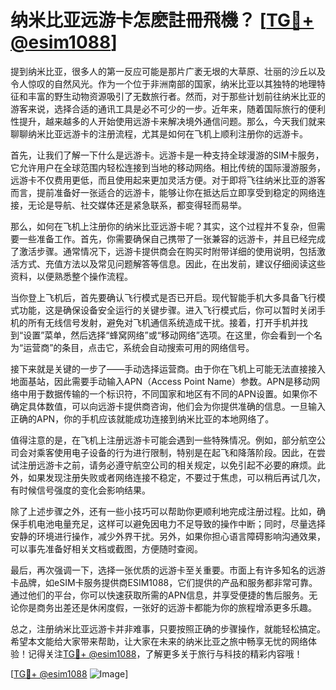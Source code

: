 # 纳米比亚远游卡怎麽註冊飛機？ [[TG💪+ @esim1088](https://t.me/s/esim1088)]

提到纳米比亚，很多人的第一反应可能是那片广袤无垠的大草原、壮丽的沙丘以及令人惊叹的自然风光。作为一个位于非洲南部的国家，纳米比亚以其独特的地理特征和丰富的野生动物资源吸引了无数旅行者。然而，对于那些计划前往纳米比亚的游客来说，选择合适的通讯工具是必不可少的一步。近年来，随着国际旅行的便利性提升，越来越多的人开始使用远游卡来解决境外通信问题。那么，今天我们就来聊聊纳米比亚远游卡的注册流程，尤其是如何在飞机上顺利注册你的远游卡。

首先，让我们了解一下什么是远游卡。远游卡是一种支持全球漫游的SIM卡服务，它允许用户在全球范围内轻松连接到当地的移动网络。相比传统的国际漫游服务，远游卡不仅费用更低，而且使用起来更加灵活方便。对于即将飞往纳米比亚的游客而言，提前准备好一张适合的远游卡，能够让你在抵达后立即享受到稳定的网络连接，无论是导航、社交媒体还是紧急联系，都变得轻而易举。

那么，如何在飞机上注册你的纳米比亚远游卡呢？其实，这个过程并不复杂，但需要一些准备工作。首先，你需要确保自己携带了一张兼容的远游卡，并且已经完成了激活步骤。通常情况下，远游卡提供商会在购买时附带详细的使用说明，包括激活方式、充值方法以及常见问题解答等信息。因此，在出发前，建议仔细阅读这些资料，以便熟悉整个操作流程。

当你登上飞机后，首先要确认飞行模式是否已开启。现代智能手机大多具备飞行模式功能，这是确保设备安全运行的关键步骤。进入飞行模式后，你可以暂时关闭手机的所有无线信号发射，避免对飞机通信系统造成干扰。接着，打开手机并找到“设置”菜单，然后选择“蜂窝网络”或“移动网络”选项。在这里，你会看到一个名为“运营商”的条目，点击它，系统会自动搜索可用的网络信号。

接下来就是关键的一步了——手动选择运营商。由于你在飞机上可能无法直接接入地面基站，因此需要手动输入APN（Access Point Name）参数。APN是移动网络中用于数据传输的一个标识符，不同国家和地区有不同的APN设置。如果你不确定具体数值，可以向远游卡提供商咨询，他们会为你提供准确的信息。一旦输入正确的APN，你的手机应该就能成功连接到纳米比亚的本地网络了。

值得注意的是，在飞机上注册远游卡可能会遇到一些特殊情况。例如，部分航空公司会对乘客使用电子设备的行为进行限制，特别是在起飞和降落阶段。因此，在尝试注册远游卡之前，请务必遵守航空公司的相关规定，以免引起不必要的麻烦。此外，如果发现注册失败或者网络连接不稳定，不要过于焦虑，可以稍后再试几次，有时候信号强度的变化会影响结果。

除了上述步骤之外，还有一些小技巧可以帮助你更顺利地完成注册过程。比如，确保手机电池电量充足，这样可以避免因电力不足导致的操作中断；同时，尽量选择安静的环境进行操作，减少外界干扰。另外，如果你担心语言障碍影响沟通效果，可以事先准备好相关文档或截图，方便随时查阅。

最后，再次强调一下，选择一张优质的远游卡至关重要。市面上有许多知名的远游卡品牌，如eSIM卡服务提供商ESIM1088，它们提供的产品和服务都非常可靠。通过他们的平台，你可以快速获取所需的APN信息，并享受便捷的售后服务。无论你是商务出差还是休闲度假，一张好的远游卡都能为你的旅程增添更多乐趣。

总之，注册纳米比亚远游卡并非难事，只要按照正确的步骤操作，就能轻松搞定。希望本文能给大家带来帮助，让大家在未来的纳米比亚之旅中畅享无忧的网络体验！记得关注[TG💪+ @esim1088](https://t.me/s/esim1088)，了解更多关于旅行与科技的精彩内容哦！

[[TG💪+ @esim1088](https://t.me/s/esim1088) ![Image](https://i.postimg.cc/4NQfJmqS/Snipaste-2025-05-13-00-14-12.png)]